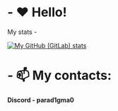 # - ♥ Hello!

My stats -

[![My GitHub (GitLab) stats](https://github-readme-stats.vercel.app/api?username=quuenton)](https://github.com/anuraghazra/github-readme-stats)

# - 📫 My contacts:
__Discord - parad1gma0__

